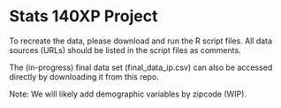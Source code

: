 # Stats 140XP Project

To recreate the data, please download and run the R script files. All data sources (URLs) should be listed in the script files as comments.

The (in-progress) final data set (final_data_ip.csv) can also be accessed directly by downloading it from this repo.

Note: We will likely add demographic variables by zipcode (WIP).
